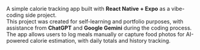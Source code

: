 A simple calorie tracking app built with **React Native + Expo** as a vibe-coding side project.  
This project was created for self-learning and portfolio purposes, with assistance from **ChatGPT** and **Google Gemini** during the coding process.  
The app allows users to log meals manually or capture food photos for AI-powered calorie estimation, with daily totals and history tracking.
